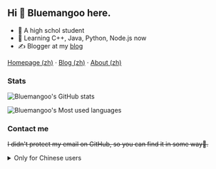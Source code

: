 ## Hi 👋 Bluemangoo here.

- 🏫 A high schol student
- 📘 Learning C++, Java, Python, Node.js now
- ✍️ Blogger at my [blog](https://blog.bluemangoo.net)

[Homepage (zh)](https://bluemangoo.net/) · [Blog (zh)](https://blog.bluemangoo.net/) · [About (zh)](https://blog.bluemangoo.net/about/)

### Stats

![Bluemangoo's GitHub stats](https://github-readme-stats.vercel.app/api?username=Bluemangoo&show_icons=true&hide_border=true&include_all_commits=true&count_private=true)

![Bluemangoo's Most used languages](https://github-readme-stats.vercel.app/api/top-langs/?username=Bluemangoo&layout=compact&hide_border=true&langs_count=16)

### Contact me

~~I didn't protect my email on GitHub, so you can find it in some way🤗.~~

<details>

<summary>Only for Chinese users</summary>

<br>

欢迎使用软件站 [Aquarium](https://github.com/Bluemangoo/Aquarium)，在这里可以找到一些常用软件，并提供便捷下载。部署在 [https://aquarium.bluemangoo.net/](https://aquarium.bluemangoo.net/) 。

</details>
